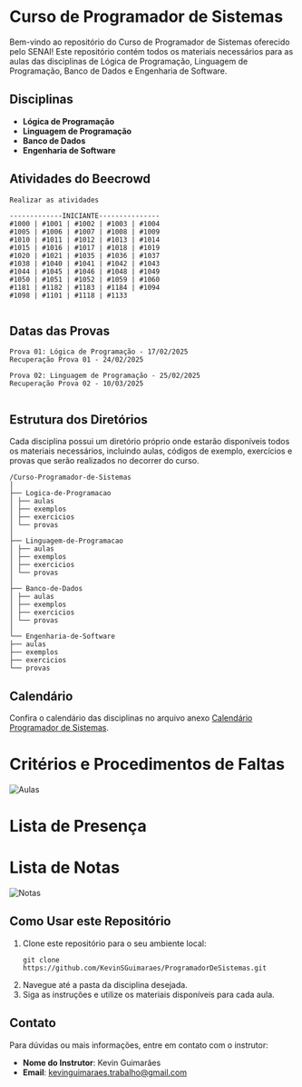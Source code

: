 # Curso de Programador de Sistemas

Bem-vindo ao repositório do Curso de Programador de Sistemas oferecido pelo SENAI! Este repositório contém todos os materiais necessários para as aulas das disciplinas de Lógica de Programação, Linguagem de Programação, Banco de Dados e Engenharia de Software.

## Disciplinas

- **Lógica de Programação**
- **Linguagem de Programação**
- **Banco de Dados**
- **Engenharia de Software**

## Atividades do Beecrowd
```
Realizar as atividades 

-------------INICIANTE---------------
#1000 | #1001 | #1002 | #1003 | #1004 
#1005 | #1006 | #1007 | #1008 | #1009
#1010 | #1011 | #1012 | #1013 | #1014 
#1015 | #1016 | #1017 | #1018 | #1019
#1020 | #1021 | #1035 | #1036 | #1037 
#1038 | #1040 | #1041 | #1042 | #1043
#1044 | #1045 | #1046 | #1048 | #1049 
#1050 | #1051 | #1052 | #1059 | #1060
#1181 | #1182 | #1183 | #1184 | #1094
#1098 | #1101 | #1118 | #1133


```

## Datas das Provas
```
Prova 01: Lógica de Programação - 17/02/2025
Recuperação Prova 01 - 24/02/2025

Prova 02: Linguagem de Programação - 25/02/2025
Recuperação Prova 02 - 10/03/2025


```
## Estrutura dos Diretórios

Cada disciplina possui um diretório próprio onde estarão disponíveis todos os materiais necessários, incluindo aulas, códigos de exemplo, exercícios e provas que serão realizados no decorrer do curso.

```
/Curso-Programador-de-Sistemas
│
├── Logica-de-Programacao
│ ├── aulas
│ ├── exemplos
│ ├── exercicios
│ └── provas
│
├── Linguagem-de-Programacao
│ ├── aulas
│ ├── exemplos
│ ├── exercicios
│ └── provas
│
├── Banco-de-Dados
│ ├── aulas
│ ├── exemplos
│ ├── exercicios
│ └── provas
│
└── Engenharia-de-Software
├── aulas
├── exemplos
├── exercicios
└── provas
```

## Calendário

Confira o calendário das disciplinas no arquivo anexo [Calendário Programador de Sistemas](https://github.com/KevinSGuimaraes/ProgramadorDeSistemas-Turma02/blob/main/Imagens/Programador%20de%20Sistemas%20-%20Sa%CC%83o%20Jorge%20d'Oeste.pdf).

# Critérios e Procedimentos de Faltas
![Aulas](Imagens/HorasAula.png)

	
# Lista de Presença

# Lista de Notas
![Notas](Imagens/MediaFinal.png)

## Como Usar este Repositório

1. Clone este repositório para o seu ambiente local:
    ```
    git clone https://github.com/KevinSGuimaraes/ProgramadorDeSistemas.git
    ```
2. Navegue até a pasta da disciplina desejada.
3. Siga as instruções e utilize os materiais disponíveis para cada aula.

## Contato

Para dúvidas ou mais informações, entre em contato com o instrutor:
- **Nome do Instrutor**: Kevin Guimarães
- **Email**: kevinguimaraes.trabalho@gmail.com
